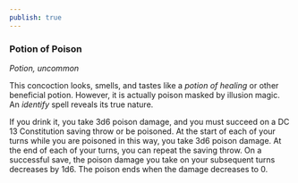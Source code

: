 ```yaml
---
publish: true
---
```

### Potion of Poison

*Potion, uncommon*

This concoction looks, smells, and tastes like a *potion of healing* or other beneficial potion. However, it is actually poison masked by illusion magic. An *identify* spell reveals its true nature.

If you drink it, you take 3d6 poison damage, and you must succeed on a DC 13 Constitution saving throw or be poisoned. At the start of each of your turns while you are poisoned in this way, you take 3d6 poison damage. At the end of each of your turns, you can repeat the saving throw. On a successful save, the poison damage you take on your subsequent turns decreases by 1d6. The poison ends when the damage decreases to 0.